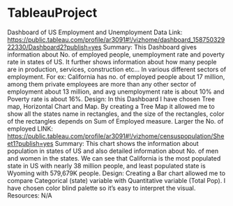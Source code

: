 # TableauProject
Dashboard of US Employment and Unemployment Data
Link: https://public.tableau.com/profile/ar3091#!/vizhome/dashboard_15875032922330/Dashboard2?publish=yes
Summary: This Dashboard gives information about No. of employed people, unemployment rate and poverty rate in states of US. It further shows information about how many people are in production, services, construction etc... In various different sectors of employment.
For ex: California has no. of employed people about 17 million, among them private employees are more than any other sector of employment about 13 million, and avg unemployment rate is about 10% and Poverty rate is about 16%.
Design: In this Dashboard I have chosen Tree map, Horizontal Chart and Map. 
By creating a Tree Map it allowed me to show all the states name in rectangles, and the size of the rectangles, color of the rectangles depends on Sum of Employed measure. Larger the No. of employed 
LINK:  https://public.tableau.com/profile/ar3091#!/vizhome/censuspopulation/Sheet1?publish=yes
Summary: This chart shows the information about population in states of US and also detailed information about No. of men and women in the states. We can see that California is the most populated state in US with nearly 38 million people, and least populated state is Wyoming with 579,679K people.
Design: Creating a Bar chart allowed me to compare Categorical (state) variable with Quantitative variable (Total Pop). I have chosen color blind palette so it’s easy to interpret the visual.
Resources: N/A
